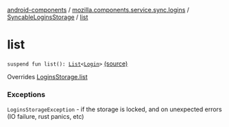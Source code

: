 [android-components](../../index.md) / [mozilla.components.service.sync.logins](../index.md) / [SyncableLoginsStorage](index.md) / [list](./list.md)

# list

`suspend fun list(): `[`List`](https://kotlinlang.org/api/latest/jvm/stdlib/kotlin.collections/-list/index.html)`<`[`Login`](../../mozilla.components.concept.storage/-login/index.md)`>` [(source)](https://github.com/mozilla-mobile/android-components/blob/master/components/service/sync-logins/src/main/java/mozilla/components/service/sync/logins/SyncableLoginsStorage.kt#L186)

Overrides [LoginsStorage.list](../../mozilla.components.concept.storage/-logins-storage/list.md)

### Exceptions

`LoginsStorageException` - if the storage is locked, and on unexpected
    errors (IO failure, rust panics, etc)
